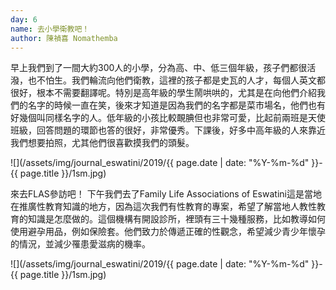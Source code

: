 ```yaml
---
day: 6
name: 去小學衛教吧！
author: 陳禎喜 Nomathemba
---
```

早上我們到了一間大約300人的小學，分為高、中、低三個年級，孩子們都很活潑，也不怕生。我們輪流向他們衛教，這裡的孩子都是史瓦的人才，每個人英文都很好，根本不需要翻譯呢。特別是高年級的學生鬧哄哄的，尤其是在向他們介紹我們的名字的時候一直在笑，後來才知道是因為我們的名字都是菜市場名，他們也有好幾個叫同樣名字的人。低年級的小孩比較靦腆但也非常可愛，比起前兩班是天使班級，回答問題的環節也答的很好，非常優秀。下課後，好多中高年級的人來靠近我們想要拍照，尤其他們很喜歡摸我們的頭髮。

![](/assets/img/journal_eswatini/2019/{{ page.date | date: "%Y-%m-%d" }}-{{ page.title }}/1sm.jpg)

來去FLAS參訪吧！
下午我們去了Family Life Associations of Eswatini這是當地在推廣性教育知識的地方，因為這次我們有性教育的專案，希望了解當地人教性教育的知識是怎麼做的。這個機構有開設診所，裡頭有三十幾種服務，比如教導如何使用避孕用品，例如保險套。他們致力於傳遞正確的性觀念，希望減少青少年懷孕的情況，並減少罹患愛滋病的機率。

![](/assets/img/journal_eswatini/2019/{{ page.date | date: "%Y-%m-%d" }}-{{ page.title }}/1sm.jpg)